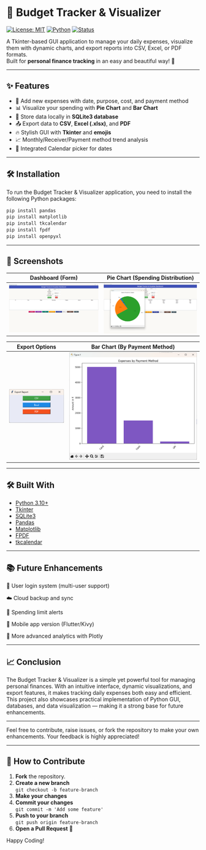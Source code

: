 # 💼 Budget Tracker & Visualizer

[![License: MIT](https://img.shields.io/badge/License-MIT-yellow.svg)](https://opensource.org/licenses/MIT)
[![Python](https://img.shields.io/badge/Python-3.10+-blue.svg)](https://www.python.org/)
[![Status](https://img.shields.io/badge/status-Completed-brightgreen.svg)]()

A Tkinter-based GUI application to manage your daily expenses, visualize them with dynamic charts, and export reports into CSV, Excel, or PDF formats.  
Built for **personal finance tracking** in an easy and beautiful way! 🚀

---

## ✨ Features

- 📅 Add new expenses with date, purpose, cost, and payment method
- 📊 Visualize your spending with **Pie Chart** and **Bar Chart**
- 💾 Store data locally in **SQLite3 database**
- 📤 Export data to **CSV**, **Excel (.xlsx)**, and **PDF**
- 🔥 Stylish GUI with **Tkinter** and **emojis**
- 📈 Monthly/Receiver/Payment method trend analysis
- 📅 Integrated Calendar picker for dates

---
## 🛠️ Installation
To run the Budget Tracker & Visualizer application, you need to install the following Python packages:
```bash 
pip install pandas
pip install matplotlib
pip install tkcalendar
pip install fpdf
pip install openpyxl
```
---
## 📸 Screenshots

| Dashboard (Form)             | Pie Chart (Spending Distribution)  |
|---------------------------------------|------------------------------------|
| ![Form](https://github.com/yoboi-exe/budget-tracker-visualizer/blob/main/Images/Dashboard.png?raw=true) | ![Pie Chart](https://github.com/yoboi-exe/budget-tracker-visualizer/blob/main/Images/Pie%20Chart.png?raw=true) |

| Export Options                       | Bar Chart (By Payment Method)       |
|---------------------------------------|-------------------------------------|
| ![Export](https://github.com/yoboi-exe/budget-tracker-visualizer/blob/main/Images/Export.png?raw=true) | ![Bar Chart](https://github.com/yoboi-exe/budget-tracker-visualizer/blob/main/Images/Bar%20chart.png?raw=true) |

---

## 🛠 Built With

- [Python 3.10+](https://www.python.org/)
- [Tkinter](https://docs.python.org/3/library/tkinter.html)
- [SQLite3](https://www.sqlite.org/index.html)
- [Pandas](https://pandas.pydata.org/)
- [Matplotlib](https://matplotlib.org/)
- [FPDF](https://pyfpdf.github.io/fpdf2/)
- [tkcalendar](https://github.com/j4321/tkcalendar)

---

## 📚 Future Enhancements

👥 User login system (multi-user support)

☁️ Cloud backup and sync

🔔 Spending limit alerts

📱 Mobile app version (Flutter/Kivy)

🎨 More advanced analytics with Plotly

---

## 📈 Conclusion
The Budget Tracker & Visualizer is a simple yet powerful tool for managing personal finances. With an intuitive interface, dynamic visualizations, and export features, it makes tracking daily expenses both easy and efficient.
This project also showcases practical implementation of Python GUI, databases, and data visualization — making it a strong base for future enhancements.

---

Feel free to contribute, raise issues, or fork the repository to make your own enhancements. Your feedback is highly appreciated!

---
## 🤝 How to Contribute

1. **Fork** the repository.
2. **Create a new branch**  
   `git checkout -b feature-branch`
3. **Make your changes**
4. **Commit your changes**  
   `git commit -m 'Add some feature'`
5. **Push to your branch**  
   `git push origin feature-branch`
6. **Open a Pull Request** 🚀

Happy Coding!

